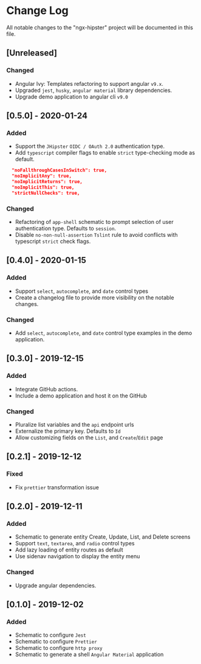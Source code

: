# Change Log

All notable changes to the "ngx-hipster" project will be documented in this file.

## [Unreleased]

### Changed

- Angular Ivy: Templates refactoring to support angular `v9.x`.
- Upgraded `jest`, `husky`, `angular material` library dependencies.
- Upgrade demo application to angular cli `v9.0`

## [0.5.0] - 2020-01-24

### Added

- Support the `JHipster` `OIDC / OAuth 2.0` authentication type.
- Add `typescript` compiler flags to enable `strict` type-checking mode as default.

```json
  "noFallthroughCasesInSwitch": true,
  "noImplicitAny": true,
  "noImplicitReturns": true,
  "noImplicitThis": true,
  "strictNullChecks": true,
```

### Changed

- Refactoring of `app-shell` schematic to prompt selection of user authentication type. Defaults to `session`.
- Disable `no-non-null-assertion` `Tslint` rule to avoid conflicts with typescript `strict` check flags.

## [0.4.0] - 2020-01-15

### Added

- Support `select`, `autocomplete`, and `date` control types
- Create a changelog file to provide more visibility on the notable changes.

### Changed

- Add `select`, `autocomplete`, and `date` control type examples in the demo application.

## [0.3.0] - 2019-12-15

### Added

- Integrate GitHub actions.
- Include a demo application and host it on the GitHub

### Changed

- Pluralize list variables and the `api` endpoint urls
- Externalize the primary key. Defaults to `Id`
- Allow customizing fields on the `List`, and `Create`/`Edit` page

## [0.2.1] - 2019-12-12

### Fixed

- Fix `prettier` transformation issue

## [0.2.0] - 2019-12-11

### Added

- Schematic to generate entity Create, Update, List, and Delete screens
- Support `text`, `textarea`, and `radio` control types
- Add lazy loading of entity routes as default
- Use sidenav navigation to display the entity menu

### Changed

- Upgrade angular dependencies.

## [0.1.0] - 2019-12-02

### Added

- Schematic to configure `Jest`
- Schematic to configure `Prettier`
- Schematic to configure `http proxy`
- Schematic to generate a shell `Angular Material` application
